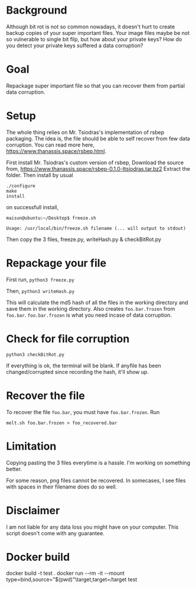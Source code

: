 # Background
Although bit rot is not so common nowadays, it doesn't hurt to create backup copies of your super important files. Your image files maybe be not so vulnerable to single bit filp, but how about your private keys? How do you detect your private keys suffered a data corruption?
# Goal
Repackage super important file so that you can recover them from partial data corruption. 

# Setup
The whole thing relies on Mr. Tsiodras's implementation of rsbep packaging. The idea is, the file should be able to self recover from few data corruption. You can read more here, https://www.thanassis.space/rsbep.html. 

First install Mr. Tsiodras's custom version of rsbep, 
Download the source from, https://www.thanassis.space/rsbep-0.1.0-ttsiodras.tar.bz2
Extract the folder. 
Then install by usual 
```
./configure
make 
install
```
on successfull install, 
```
maisun@ubuntu:~/Desktop$ freeze.sh

Usage: /usr/local/bin/freeze.sh filename (... will output to stdout)
```

Then copy the 3 files, 
freeze.py, writeHash.py & checkBitRot.py


# Repackage your file
First run, 
`python3 freeze.py`

Then, `python3 writeHash.py`

This will calculate the md5 hash of all the files in the working directory and save them in the working directory. Also creates `foo.bar.frozen` from `foo.bar`. `foo.bar.frozen` is what you need incase of data corruption. 


# Check for file corruption
`python3 checkBitRot.py`

If everything is ok, the terminal will be blank. If anyfile has been changed/corrupted since recording the hash, it'll show up. 

# Recover the file
To recover the file `foo.bar`, you must have `foo.bar.frozen`. 
Run 
```
melt.sh foo.bar.frozen > foo_recovered.bar
```

# Limitation
Copying pasting the 3 files everytime is a hassle. I'm working on something better. 

For some reason, png files cannot be recovered. In somecases, I see files with spaces in their filename does do so well. 

# Disclaimer
I am not liable for any data loss you might have on your computer. This script doesn't come with any guarantee. 


# Docker build 
docker build -t test . 
docker run --rm -it --mount type=bind,source="$(pwd)"\target,target=/target test
